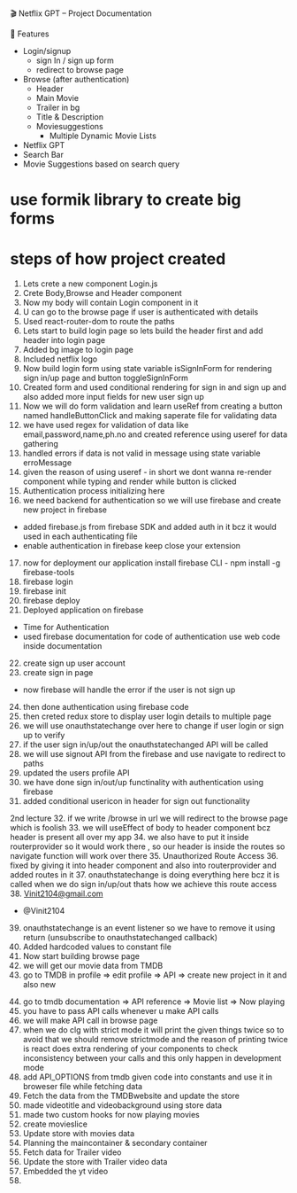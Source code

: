 🎬 Netflix GPT – Project Documentation

📌 Features
- Login/signup 
  - sign In / sign up form
  - redirect to browse page 
- Browse (after authentication)
  - Header 
  - Main Movie
   - Trailer in bg
   - Title & Description
   - Moviesuggestions
     - Multiple Dynamic Movie Lists
 - Netflix GPT
  - Search Bar
  - Movie Suggestions based on search query

# use formik library to create big forms 

# steps of how project created 
1.  Lets crete a new component Login.js
2.  Crete Body,Browse and Header component   
3.  Now my body will contain Login component in it
4.  U can go to the browse page if user is authenticated with details 
5.  Used react-router-dom to route the paths 
6.  Lets start to build login page so lets build the header first and add header into login page 
7.  Added bg image to login page
8.  Included netflix logo
9.  Now build login form using state variable isSignInForm for rendering sign in/up page and button toggleSignInForm
10. Created form and used conditional rendering for sign in and sign up and also added more input fields for new user sign up
11. Now we will do form validation and learn useRef from creating a button named handleButtonClick and making saperate file for validating data 
12. we have used regex for validation of data like email,password,name,ph.no and created reference using useref for data gathering
13. handled errors if data is not valid in message using state variable erroMessage 
14. given the reason of using useref - in short we dont wanna re-render component while typing and render while button is clicked 
15. Authentication process initializing here
16. we need backend for authentication so we will use firebase and create new project in firebase 
- added firebase.js from firebase SDK and added auth in it bcz it would used in each authenticating file
- enable authentication in firebase keep close your extension
17. now for deployment our application install firebase CLI - npm install -g firebase-tools
18. firebase login
19. firebase init
20. firebase deploy 
21. Deployed application on firebase
- Time for Authentication
- used firebase documentation for code of authentication use web code inside documentation
22. create sign up user account
23. create sign in page
- now firebase will handle the error if the user is not sign up
24. then done authentication using firebase code 
25. then creted redux store to display user login details to multiple page 
26. we will use onauthstatechange over here to change if user login or sign up to verify
27. if the user sign in/up/out the onauthstatechanged API will be called
28. we will use signout API from the firebase and use navigate to redirect to paths 
29. updated the users profile API
30. we have done sign in/out/up functinality with authentication using firebase 
31. added conditional usericon in header for sign out functionality

2nd lecture
32. if we write /browse in url we will redirect to the browse page which is foolish 
33. we will useEffect of body to header component bcz header is present all over my app
34. we also have to put it inside routerprovider so it would work there , so our header is inside the routes so navigate function will work over there
35. Unauthorized Route Access
36. fixed by giving it into header component and also into routerprovider and added routes in it
37. onauthstatechange is doing everything here bcz it is called when we do sign in/up/out thats how we achieve this route access 
38. Vinit2104@gmail.com  
-  @Vinit2104
39. onauthstatechange is an event listener so we have to remove it using return (unsubscribe to onauthstatechanged callback)
40. Added hardcoded values to constant file 
41. Now start building browse page 
42. we will get our movie data from TMDB
43. go to TMDB in profile => edit profile => API => create new project in it and also new 

<!-- npm install -g firebase-tools -->
<!-- firebase login -->
<!-- firebase init -->
<!-- {
  "hosting": {
    "site": "neuroflixgpt007-9a4fd",

    "public": "public",
    ...
  }
  add into firebase.json
} -->
<!-- firebase deploy --only hosting:neuroflixgpt007-9a4fd -->

<!-- https://neuroflixgpt007-9a4fd.web.app/ -->

44. go to tmdb documentation => API reference => Movie list => Now playing 
45. you have to pass API calls whenever u make API calls 
46. we will make API call in browse page 
47. when we do clg with strict mode it will print the given things twice so to avoid that we should remove strictmode and the reason of printing twice is react does extra rendering of your components to check inconsistency between your calls and this only happen in development mode 
48. add API_OPTIONS from tmdb given code into constants and use it in broweser file while fetching data 
49. Fetch the data from the TMDBwebsite and update the store 
50. made videotitle and videobackground using store data
51. made two custom hooks for now playing movies 
52. create movieslice
53. Update store with movies data
54. Planning the maincontainer & secondary container 
55. Fetch data for Trailer video
56. Update the store with Trailer video data
57. Embedded the yt video 
58. 